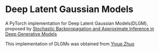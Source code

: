 # Deep Latent Gaussian Models

A PyTorch implementation for Deep Latent Gaussian Models(DLGM), 
proposed by 
[Stochastic Backpropagation and Approximate Inference in Deep Generative Models](https://arxiv.org/abs/1401.4082)

This implementation of DLGMs was obtained from [Yiyue Zhuo](https://github.com/yiyuezhuo/Deep-Latent-Gaussian-Models)